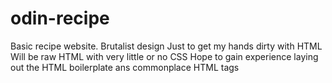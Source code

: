 # odin-recipe
Basic recipe website.
Brutalist design
Just to get my hands dirty with HTML
Will be raw HTML with very little or no CSS
Hope to gain experience laying out the HTML boilerplate ans commonplace HTML tags